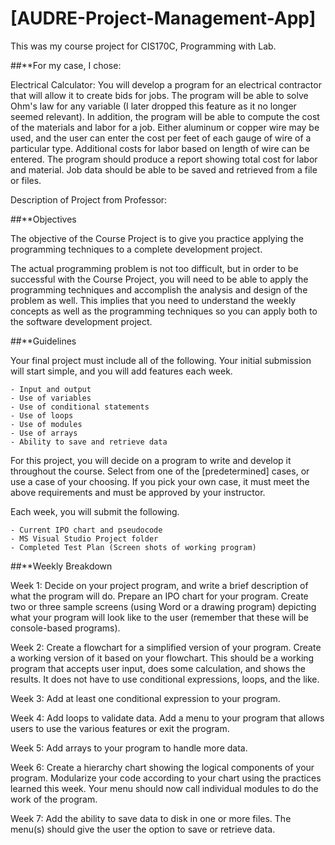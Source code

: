 # [AUDRE-Project-Management-App]
This was my course project for CIS170C, Programming with Lab.

##**For my case, I chose:

Electrical Calculator: You will develop a program for an electrical contractor that will allow it to create bids for jobs. The program will be able to solve Ohm's law for any variable (I later dropped this feature as it no longer seemed relevant). In addition, the program will be able to compute the cost of the materials and labor for a job. Either aluminum or copper wire may be used, and the user can enter the cost per feet of each gauge of wire of a particular type. Additional costs for labor based on length of wire can be entered. The program should produce a report showing total cost for labor and material. Job data should be able to be saved and retrieved from a file or files.

Description of Project from Professor:

##**Objectives

The objective of the Course Project is to give you practice applying the programming techniques to a complete development project.

The actual programming problem is not too difficult, but in order to be successful with the Course Project, you will need to be able to apply the programming techniques and accomplish the analysis and design of the problem as well. This implies that you need to understand the weekly concepts as well as the programming techniques so you can apply both to the software development project.

##**Guidelines

Your final project must include all of the following. Your initial submission will start simple, and you will add features each week.

    - Input and output
    - Use of variables
    - Use of conditional statements
    - Use of loops
    - Use of modules
    - Use of arrays
    - Ability to save and retrieve data

For this project, you will decide on a program to write and develop it throughout the course. Select from one of the \[predetermined\] cases, or use a case of your choosing. If you pick your own case, it must meet the above requirements and must be approved by your instructor.

Each week, you will submit the following.

    - Current IPO chart and pseudocode
    - MS Visual Studio Project folder
    - Completed Test Plan (Screen shots of working program)

##**Weekly Breakdown

Week 1: Decide on your project program, and write a brief description of what the program will do. Prepare an IPO chart for your program. Create two or three sample screens (using Word or a drawing program) depicting what your program will look like to the user (remember that these will be console-based programs).

Week 2: Create a flowchart for a simplified version of your program. Create a working version of it based on your flowchart. This should be a working program that accepts user input, does some calculation, and shows the results. It does not have to use conditional expressions, loops, and the like.

Week 3: Add at least one conditional expression to your program.

Week 4: Add loops to validate data. Add a menu to your program that allows users to use the various features or exit the program.

Week 5: Add arrays to your program to handle more data.

Week 6: Create a hierarchy chart showing the logical components of your program. Modularize your code according to your chart using the practices learned this week. Your menu should now call individual modules to do the work of the program.

Week 7: Add the ability to save data to disk in one or more files. The menu(s) should give the user the option to save or retrieve data.

